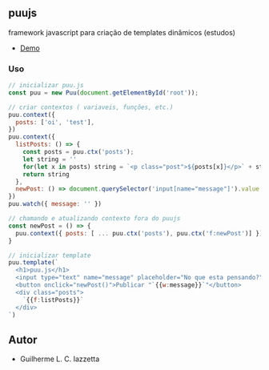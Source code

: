 ## puujs

framework javascript para criação de templates dinâmicos (estudos)

- [Demo](https://iazzetta.github.io/puu.js/)


### Uso

```javascript
// inicializar puu.js
const puu = new Puu(document.getElementById('root'));

// criar contextos ( variaveis, funções, etc.)
puu.context({
  posts: ['oi', 'test'],
})
puu.context({
  listPosts: () => {
    const posts = puu.ctx('posts');
    let string = ''
    for(let x in posts) string = `<p class="post">${posts[x]}</p>` + string
    return string
  },
  newPost: () => document.querySelector('input[name="message"]').value
})
puu.watch({ message: '' })

// chamando e atualizando contexto fora do puujs
const newPost = () => {
  puu.context({ posts: [ ... puu.ctx('posts'), puu.ctx('f:newPost')] })
}

// inicializar template
puu.template(`
  <h1>puu.js</h1>
  <input type="text" name="message" placeholder="No que esta pensando?" puu-watch="message" value="`{{w:message}}`">
  <button onclick="newPost()">Publicar "`{{w:message}}`"</button>
  <div class="posts">
    `{{f:listPosts}}`
  </div>
`)
```

## Autor
- Guilherme L. C. Iazzetta

